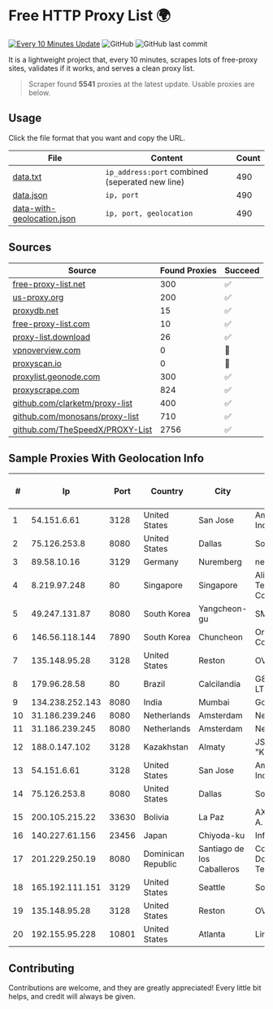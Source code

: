 
# Free HTTP Proxy List 🌍

[![Every 10 Minutes Update](https://github.com/mertguvencli/http-proxy-list/actions/workflows/main.yml/badge.svg?branch=main)](https://github.com/mertguvencli/http-proxy-list/actions/workflows/main.yml)
![GitHub](https://img.shields.io/github/license/mertguvencli/http-proxy-list)
![GitHub last commit](https://img.shields.io/github/last-commit/mertguvencli/http-proxy-list)

It is a lightweight project that, every 10 minutes, scrapes lots of free-proxy sites, validates if it works, and serves a clean proxy list.


> Scraper found **5541** proxies at the latest update. Usable proxies are below.

## Usage

Click the file format that you want and copy the URL.


|File|Content|Count|
|----|-------|-----|
|[data.txt](https://raw.githubusercontent.com/mertguvencli/http-proxy-list/main/proxy-list/data.txt)|`ip_address:port` combined (seperated new line)|490|
|[data.json](https://raw.githubusercontent.com/mertguvencli/http-proxy-list/main/proxy-list/data.json)|`ip, port`|490|
|[data-with-geolocation.json](https://raw.githubusercontent.com/mertguvencli/http-proxy-list/main/proxy-list/data-with-geolocation.json)|`ip, port, geolocation`|490|

## Sources

|Source|Found Proxies|Succeed|
|------|-------------|-------|
|[free-proxy-list.net](https://free-proxy-list.net)|300|✅|
|[us-proxy.org](https://www.us-proxy.org)|200|✅|
|[proxydb.net](http://proxydb.net)|15|✅|
|[free-proxy-list.com](https://free-proxy-list.com/?page=&port=&type%5B%5D=http&type%5B%5D=https&up_time=0&search=Search)|10|✅|
|[proxy-list.download](https://www.proxy-list.download/HTTP)|26|✅|
|[vpnoverview.com](https://vpnoverview.com/privacy/anonymous-browsing/free-proxy-servers)|0|🚫|
|[proxyscan.io](https://www.proxyscan.io)|0|🚫|
|[proxylist.geonode.com](https://proxylist.geonode.com/api/proxy-list?limit=300&page=1&sort_by=lastChecked&sort_type=desc&protocols=http,https)|300|✅|
|[proxyscrape.com](https://api.proxyscrape.com/v2/?request=displayproxies&protocol=http&timeout=10000&country=all&ssl=all&anonymity=all)|824|✅|
|[github.com/clarketm/proxy-list](https://raw.githubusercontent.com/clarketm/proxy-list/master/proxy-list-raw.txt)|400|✅|
|[github.com/monosans/proxy-list](https://raw.githubusercontent.com/monosans/proxy-list/main/proxies/http.txt)|710|✅|
|[github.com/TheSpeedX/PROXY-List](https://raw.githubusercontent.com/TheSpeedX/PROXY-List/master/http.txt)|2756|✅|


## Sample Proxies With Geolocation Info

|#|Ip|Port|Country|City|Internet Service Provider|
|-|--|----|-------|----|-------------------------|
|1|54.151.6.61|3128|United States|San Jose|Amazon.com, Inc.|
|2|75.126.253.8|8080|United States|Dallas|SoftLayer|
|3|89.58.10.16|3129|Germany|Nuremberg|netcup GmbH|
|4|8.219.97.248|80|Singapore|Singapore|Alibaba (US) Technology Co., Ltd.|
|5|49.247.131.87|8080|South Korea|Yangcheon-gu|SMILESERV|
|6|146.56.118.144|7890|South Korea|Chuncheon|Oracle Corporation|
|7|135.148.95.28|3128|United States|Reston|OVH SAS|
|8|179.96.28.58|80|Brazil|Calcilandia|G8 NETWORKS LTDA|
|9|134.238.252.143|8080|India|Mumbai|Google LLC|
|10|31.186.239.246|8080|Netherlands|Amsterdam|NetSkope Inc|
|11|31.186.239.245|8080|Netherlands|Amsterdam|NetSkope Inc|
|12|188.0.147.102|3128|Kazakhstan|Almaty|JSC "KazTransCom"|
|13|54.151.6.61|3128|United States|San Jose|Amazon.com, Inc.|
|14|75.126.253.8|8080|United States|Dallas|SoftLayer|
|15|200.105.215.22|33630|Bolivia|La Paz|AXS Bolivia S. A.|
|16|140.227.61.156|23456|Japan|Chiyoda-ku|InfoSphere|
|17|201.229.250.19|8080|Dominican Republic|Santiago de los Caballeros|Compañía Dominicana de Teléfonos S. A.|
|18|165.192.111.151|3129|United States|Seattle|SoftLayer|
|19|135.148.95.28|3128|United States|Reston|OVH SAS|
|20|192.155.95.228|10801|United States|Atlanta|Linode, LLC|



## Contributing

Contributions are welcome, and they are greatly appreciated! Every
little bit helps, and credit will always be given.

